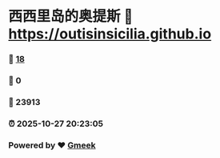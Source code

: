 # 西西里岛的奥提斯 :link: https://outisinsicilia.github.io 
### :page_facing_up: [18](https://outisinsicilia.github.io/tag.html) 
### :speech_balloon: 0 
### :hibiscus: 23913 
### :alarm_clock: 2025-10-27 20:23:05 
### Powered by :heart: [Gmeek](https://github.com/Meekdai/Gmeek)
